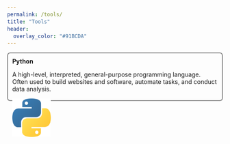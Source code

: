 ```yaml
---
permalink: /tools/
title: "Tools"
header:
  overlay_color: "#91BCDA"
---
```


<div style="height:110px; border-radius:3px; border-radius:7px; border:2px solid gray; margin-bottom:20px"> 
 <div style=" margin:10px; text-overflow: ellipsis;">
   <b>Python</b><br> 
   <p style="font-size:14px;">
     A high-level, interpreted, general-purpose programming language.
     Often used to build websites and software, automate tasks, and conduct data analysis.
   </p>
 </div>
  
  <div  style="margin:10px; positon: absolute;border:1px #DCDCDC;">
  <img src="/assets/images/tools/Python-logo-notext.svg.png" alt="" width="90" height="90"/>  
  </div>
  
</div>

